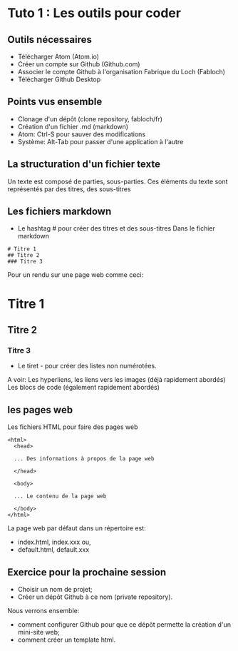 # Tuto 1 : Les outils pour coder

## Outils nécessaires
- Télécharger Atom (Atom.io)
- Créer un compte sur Github (Github.com)
- Associer le compte Github à l'organisation Fabrique du Loch (Fabloch)
- Télécharger Github Desktop

## Points vus ensemble
- Clonage d'un dépôt (clone repository, fabloch/fr)
- Création d'un fichier .md (markdown)
- Atom: Ctrl-S pour sauver des modifications
- Système: Alt-Tab pour passer d'une application à l'autre


## La structuration d'un fichier texte
Un texte est composé de parties, sous-parties.
Ces éléments du texte sont représentés par des titres, des sous-titres

## Les fichiers markdown
- Le hashtag # pour créer des titres et des sous-titres
Dans le fichier markdown
```
# Titre 1
## Titre 2
### Titre 3
```
Pour un rendu sur une page web comme ceci:
# Titre 1
## Titre 2
### Titre 3

- Le tiret - pour créer des listes non numérotées.

A voir:
Les hyperliens, les liens vers les images (déjà rapidement abordés)
Les blocs de code (également rapidement abordés)

## les pages web
Les fichiers HTML pour faire des pages web
```
<html>
  <head>

  ... Des informations à propos de la page web

  </head>

  <body>

  ... Le contenu de la page web

  </body>
</html>
```

La page web par défaut dans un répertoire est:
- index.html, index.xxx ou,
- default.html, default.xxx

## Exercice pour la prochaine session

- Choisir un nom de projet;
- Créer un dépôt Github à ce nom (private repository).


Nous verrons ensemble:
- comment configurer Github pour que ce dépôt permette la création d'un mini-site web;
- comment créer un template html.
